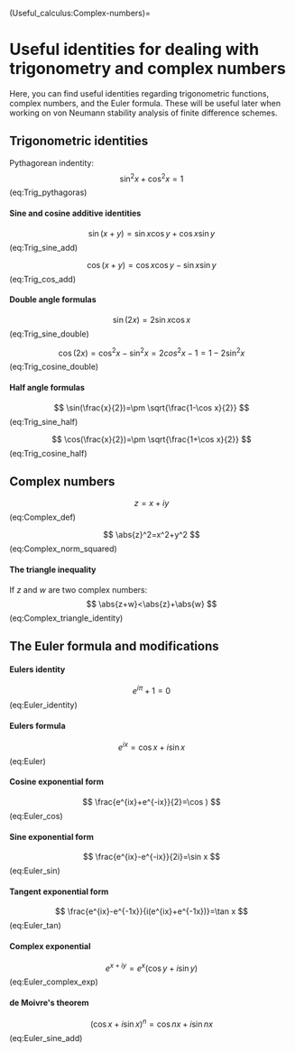 (Useful_calculus:Complex-numbers)=
# Useful identities for dealing with trigonometry and complex numbers

Here, you can find useful identities regarding trigonometric functions, complex numbers, and the Euler formula. These will be useful later when working on von Neumann stability analysis of finite difference schemes. 

## Trigonometric identities

Pythagorean indentity:
$$
\sin^2 x+\cos^2 x=1
$$ (eq:Trig_pythagoras)

#### Sine and cosine additive identities
$$
\sin(x+y)=\sin x\cos y+\cos x\sin y
$$ (eq:Trig_sine_add)

$$
\cos(x+y)=\cos x\cos y-\sin x\sin y
$$ (eq:Trig_cos_add)

#### Double angle formulas
$$
\sin(2x)=2\sin x\cos x
$$ (eq:Trig_sine_double)

$$
\cos(2x)=\cos^2 x-\sin^2 x=2cos^2 x-1=1-2\sin^2x
$$ (eq:Trig_cosine_double)

#### Half angle formulas
$$
\sin(\frac{x}{2})=\pm \sqrt{\frac{1-\cos x}{2}}
$$ (eq:Trig_sine_half)

$$
\cos(\frac{x}{2})=\pm \sqrt{\frac{1+\cos x}{2}}
$$ (eq:Trig_cosine_half)

## Complex numbers
$$
z=x+iy
$$ (eq:Complex_def)

$$
\abs{z}^2=x^2+y^2
$$ (eq:Complex_norm_squared)

#### The triangle inequality
If $z$ and $w$ are two complex numbers:
$$
\abs{z+w}<\abs{z}+\abs{w}
$$ (eq:Complex_triangle_identity)


## The Euler formula and modifications

#### Eulers identity
$$
e^{i\pi}+1=0
$$ (eq:Euler_identity)

#### Eulers formula
$$
e^{ix}=\cos x+i\sin x
$$ (eq:Euler)

#### Cosine exponential form
$$
\frac{e^{ix}+e^{-ix}}{2}=\cos )
$$ (eq:Euler_cos)

#### Sine exponential form
$$
\frac{e^{ix}-e^{-ix}}{2i}=\sin x
$$ (eq:Euler_sin)

#### Tangent exponential form
$$
\frac{e^{ix}-e^{-1x}}{i(e^{ix}+e^{-1x})}=\tan x
$$ (eq:Euler_tan)

#### Complex exponential
$$
e^{x+iy}=e^x(\cos y+i\sin y)
$$ (eq:Euler_complex_exp)

#### de Moivre's theorem
$$
(\cos x+i\sin x)^n=\cos nx+i\sin nx
$$ (eq:Euler_sine_add)


